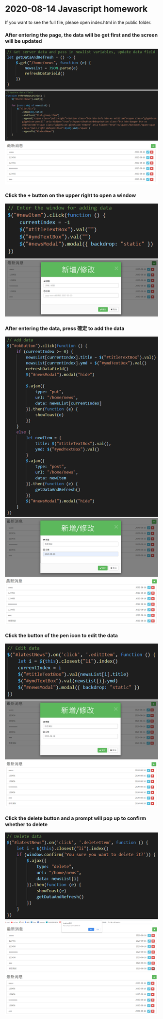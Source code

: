 # 2020-08-14 Javascript homework
If you want to see the full file, please open index.html in the public folder.
### After entering the page, the data will be get first and the screen will be updated
![](/picture/1-1.png)
![](/picture/2-1.png)
![](/picture/2-2.png)
### Click the + button on the upper right to open a window
![](/picture/3-1.png)
![](/picture/3-2.png)
### After entering the data, press 確定 to add the data
![](/picture/4-1.png)
![](/picture/4-2.png)
![](/picture/4-3.png)
### Click the button of the pen icon to edit the data
![](/picture/5-1.png)
![](/picture/5-2.png)
![](/picture/5-3.png)
### Click the delete button and a prompt will pop up to confirm whether to delete
![](/picture/6-1.png)
![](/picture/6-2.png)
![](/picture/6-3.png)